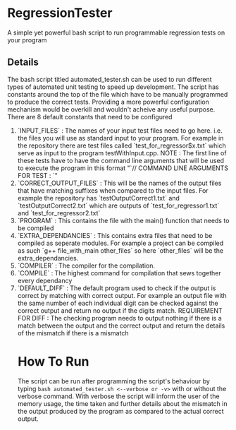 # RegressionTester
A simple yet powerful bash script to run programmable regression tests on your program

## Details
The bash script</font> titled automated_tester.sh can be used to run different types of automated unit testing to speed up development. The script has constants around the top of the file which have to be manually programmed to produce the correct tests. Providing a more powerful configuration mechanism would be overkill and wouldn't acheive any useful purpose. There are 8 default constants that need to be configured

<ol>
<li>`INPUT_FILES` : The names of your input test files need to go here. i.e. the files you will use as standard input to your program. For example in the repository there are test files called `test_for_regressor$x.txt`</FONT> which serve as input to the program testWithInput.cpp. NOTE : The first line of these tests have to have the command line arguments that will be used to execute the program in this format "`// COMMAND LINE ARGUMENTS FOR TEST : `<the arguments here>"</li>
<li>`CORRECT_OUTPUT_FILES` : This will be the names of the output files that have matching suffixes when compared to the input files. For example the repository has `testOutputCorrect1.txt` and `testOutputCorrect2.txt` which are outputs of `test_for_regressor1.txt` and `test_for_regressor2.txt`</li>
<li>`PROGRAM` : This contains the file with the main() function that needs to be compiled</li>
<li>`EXTRA_DEPENDANCIES` : This contains extra files that need to be compiled as seperate modules. For example a project can be compiled as such `g++ file_with_main other_files` so here `other_files` will be the extra_dependancies.</li>
<li>`COMPILER` : The compiler for the compilation.</li>
<li>`COMPILE` : The highest command for compilation that sews together every dependancy</li>
<li>`DEFAULT_DIFF` : The default program used to check if the output is correct by matching with correct output. For example an output file with the same number of each individual digit can be checked against the correct output and return no output if the digits match. REQUIREMENT FOR DIFF : The checking program needs to output nothing if there is a match between the output and the correct output and return the details of the mismatch if there is a mismatch</li>

# How To Run
The script can be run after programming the script's behaviour by typing 
  `bash automated_tester.sh <--verbose or -v>` 
with or without the verbose command. With verbose the script will inform the user of the memory usage, the time taken and further details about the mismatch in the output produced by the program as compared to the actual correct output.
  

